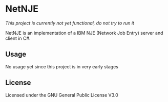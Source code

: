# NetNJE

_This project is currently not yet functional, do not try to run it_

NetNJE is an implementation of a IBM NJE (Network Job Entry) server and client in C#. 

## Usage

No usage yet since this project is in very early stages

## License

Licensed under the GNU General Public License V3.0